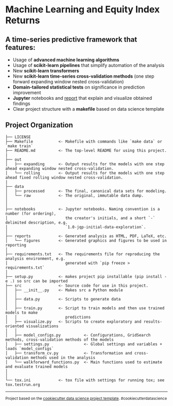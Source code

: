 Machine Learning and Equity Index Returns
==============================
## A time-series predictive framework that features:
- Usage of **advanced machine learning algorithms** 
- Usage of **scikit-learn pipelines** that simplify automation of the analysis
- New **scikit-learn transformers**
- New **scikit-learn time-series cross-validation methods** (one step forward expanding window nested cross-validation)
- **Domain-tailored statistical tests** on significance in  prediction improvement
- **Jupyter** notebooks and [report](/reports/Results.ipynb) that explain and visualize obtained findings
- Clear project structure with a **makefile** based on data science template



Project Organization
------------

    ├── LICENSE
    ├── Makefile           <- Makefile with commands like `make data` or `make train`
    ├── README.md          <- The top-level README for using this project.
    |
    ├── out
    │   ├── expanding      <- Output results for the models with one step ahead expanding window nested cross-validation.
    │   └── rolling        <- Output results for the models with one step ahead fixed rolling window nested cross-validation.
    |    
    ├── data
    │   ├── processed      <- The final, canonical data sets for modeling.
    │   └── raw            <- The original, immutable data dump.
    │
    │
    ├── notebooks          <- Jupyter notebooks. Naming convention is a number (for ordering),
    │                         the creator's initials, and a short `-` delimited description, e.g.
    │                         `1.0-jqp-initial-data-exploration`.
    │
    ├── reports            <- Generated analysis as HTML, PDF, LaTeX, etc.
    │   └── figures        <- Generated graphics and figures to be used in reporting
    │
    ├── requirements.txt   <- The requirements file for reproducing the analysis environment, e.g.
    │                         generated with `pip freeze > requirements.txt`
    │
    ├── setup.py           <- makes project pip installable (pip install -e .) so src can be imported
    ├── src                <- Source code for use in this project.
    │   ├── __init__.py    <- Makes src a Python module
    │   │
    │   ├── data.py        <- Scripts to generate data
    │   │   
    │   ├── train.py       <- Script to train models and then use trained models to make
    │   │                     predictions   
    │   ├── visualize.py   <- Scripts to create exploratory and results-oriented visualizations
    │   │
    │   ├── model_configs.py          <- Configurations, GridSearch methods, cross-validation methods of the models
    │   ├── settings.py               <- Global settings and variables + loads `model_configs` 
    │   ├── transform_cv.py           <- Transformation and cross-validation methods used in the analysis
    │   └── walkforward_functions.py  <- Main functions used to estimate and evaluate trained models 
    │       
    │
    └── tox.ini            <- tox file with settings for running tox; see tox.testrun.org



--------

<p><small>Project based on the <a target="_blank" href="https://drivendata.github.io/cookiecutter-data-science/">cookiecutter data science project template</a>. #cookiecutterdatascience</small></p>

